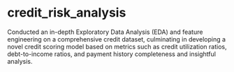# credit_risk_analysis
Conducted an in-depth Exploratory Data Analysis (EDA) and feature engineering on a comprehensive credit dataset, culminating in developing a novel credit scoring model based on metrics such as credit utilization ratios, debt-to-income ratios, and payment history completeness and insightful analysis.
